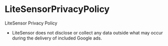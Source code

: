 # LiteSensorPrivacyPolicy
LiteSensor Privacy Policy
* LiteSensor does not disclose or collect any data outside what may occur during the delivery of included Google ads.
